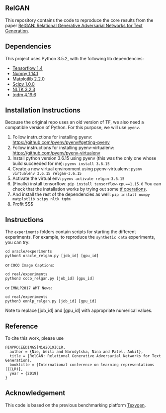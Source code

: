 ## RelGAN

This repository contains the code to reproduce the core results 
from the paper [RelGAN: Relational Generative Adversarial Networks for Text Generation](https://openreview.net/pdf?id=rJedV3R5tm).

## Dependencies
This project uses Python 3.5.2, with the following lib dependencies:
* [Tensorflow 1.4](https://www.tensorflow.org/)
* [Numpy 1.14.1](http://www.numpy.org/)
* [Matplotlib 2.2.0](https://matplotlib.org)
* [Scipy 1.0.0](https://www.scipy.org)
* [NLTK 3.2.3](https://www.nltk.org)
* [tqdm 4.19.6](https://pypi.python.org/pypi/tqdm)

## Installation Instructions

Because the original repo uses an old version of TF, we also need a compatible version of Python. For this purpose, we will use `pyenv`.

1. Follow instructions for installing pyenv: https://github.com/pyenv/pyenv#getting-pyenv
2. Follow instructions for installing pyenv-virtualenv: https://github.com/pyenv/pyenv-virtualenv
3. Install python version 3.6.15 using pyenv (this was the only one whose build succeeded for me): `pyenv install 3.6.15`
4. Create a new virtual environment using pyenv-virtualenv: `pyenv virtualenv 3.6.15 relgan-3.6.15`
5. Activate the virtual env: `pyenv activate relgan-3.6.15`
6. (Finally) install tensorflow: `pip install tensorflow-cpu==1.15.0`
  You can check that the installation works by trying out some [tf operations](https://github.com/tensorflow/tensorflow/blob/r0.11/tensorflow/g3doc/get_started/os_setup.md#run-tensorflow-from-the-command-line).
8. And install the rest of the dependencies as well: `pip install numpy matplotlib scipy nltk tqdm`
9. Profit $$$


## Instructions
The `experiments` folders contain scripts for starting the different experiments.
For example, to reproduce the `synthetic data` experiments, you can try:
```
cd oracle/experiments
python3 oracle_relgan.py [job_id] [gpu_id]
```
or `COCO Image Captions`:
```
cd real/experiments
python3 coco_relgan.py [job_id] [gpu_id]
```
or `EMNLP2017 WMT News`:
```
cd real/experiments
python3 emnlp_relgan.py [job_id] [gpu_id]
```
Note to replace [job_id] and [gpu_id] with appropriate numerical values.

## Reference
To cite this work, please use
```
@INPROCEEDINGS{Nie2019ICLR,
  author = {Nie, Weili and Narodytska, Nina and Patel, Ankit},
  title = {RelGAN: Relational Generative Adversarial Networks for Text Generation},
  booktitle = {International conference on learning representations (ICLR)},
  year = {2019}
}
```

## Acknowledgement
This code is based on the previous benchmarking platform [Texygen](https://github.com/geek-ai/Texygen). 
